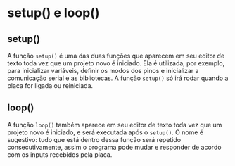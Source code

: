 # setup() e loop()

## setup()
A função `setup()` é uma das duas funções que aparecem em seu editor de texto toda vez que um projeto novo é iniciado. Ela é utilizada, por exemplo, para inicializar variáveis, definir os modos dos pinos e inicializar a comunicação serial e as bibliotecas. A função `setup()` só irá rodar quando a placa for ligada ou reiniciada. 



## loop()
A função `loop()` também aparece em seu editor de texto toda vez que um projeto novo é iniciado, e será executada após o `setup()`. O nome é sugestivo: tudo que está dentro dessa função será repetido consecutivamente, assim o programa pode mudar e responder de acordo com os inputs recebidos pela placa.
